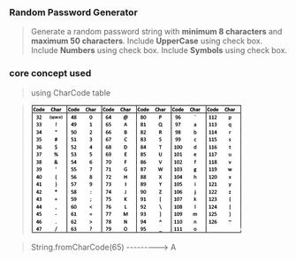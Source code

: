 ### Random Password Generator

> Generate a random password string with **minimum 8 characters** and **maximum 50 characters**.
> Include **UpperCase** using check box.
> Include **Numbers** using check box.
> Include **Symbols** using check box.

### core concept used 

> using CharCode table 

> ![CharCode Table](https://github.com/saipavantej/password-generator/blob/master/resources/CharacterTable.jpeg)

> String.fromCharCode(65) ---------> A
